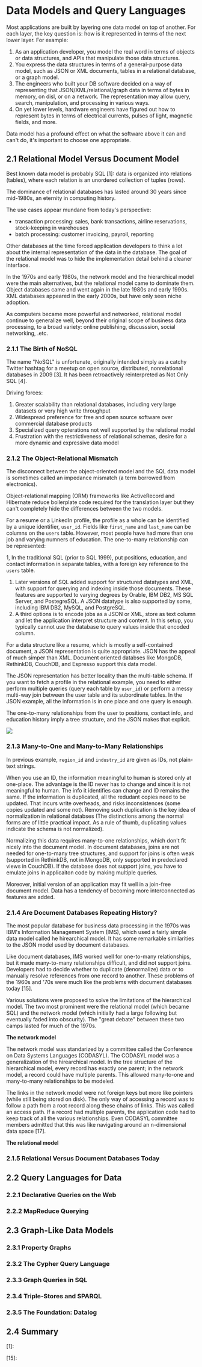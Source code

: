 # Data Models and Query Languages

Most applications are built by layering one data model on top of another. For each layer, the key question is: how is it represented in terms of the next lower layer. For example:

1. As an application developer, you model the real word in terms of objects or data structures, and APIs that manipulate those data structures.
1. You express the data structures in terms of a general-purpose data model, such as JSON or XML documents, tables in a relational database, or a graph model.
1. The engineers who built your DB software decided on a way of representing that JSON/XML/relational/graph data in terms of bytes in memory, on disl, or on a network. The representation may allow query, search, manipulation, and processing in various ways.
1. On yet lower levels, hardware engineers have figured out how to represent bytes in terms of electrical currents, pulses of light, magnetic fields, and more.


Data model has a profound effect on what the software above it can and can't do, it's important to choose one appropriate.

## 2.1 Relational Model Versus Document Model

Best known data model is probably SQL [1]: data is organized into relations (tables), where each relation is an unordered collection of tuples (rows).

The dominance of relational databases has lasted around 30 years since mid-1980s, an eternity in computing history.

The use cases appear mundane from today's perspective:

- transaction processing: sales, bank transactions, airline reservations, stock-keeping in warehouses
- batch processing: customer invoicing, payroll, reporting

Other databases at the time forced application developers to think a lot about the internal representation of the data in the database. The goal of the relational model was to hide the implementation detail behind a cleaner interface.

In the 1970s and early 1980s, the network model and the hierarchical model were the main alternatives, but the relational model came to dominate them. Object databases came and went again in the late 1980s and early 1990s. XML databases appeared in the early 2000s, but have only seen niche adoption.

As computers became more powerful and networked, relational model continue to generalize well, beyond their original scope of business data processing, to a broad variety: online publishing, discusssion, social networking, .etc.

### 2.1.1 The Birth of NoSQL

The name "NoSQL" is unfortunate, originally intended simply as a catchy Twitter hashtag for a meetup on open source, distributed, nonrelational databases in 2009 [3]. It has been retroactively reinterpreted as Not Only SQL [4].

Driving forces:

1. Greater scalability than relational databases, including very large datasets or very high write throughput
1. Widespread preference for free and open source software over commercial database products
1. Specialized query opterations not well supported by the relational model
1. Frustration with the restrictiveness of relational schemas, desire for a more dynamic and expressive data model

### 2.1.2 The Object-Relational Mismatch

The disconnect between the object-oriented model and the SQL data model is sometimes called an impedance mismatch (a term borrowed from electronics).

Object-relational mapping (ORM) frameworks like ActiveRecord and Hibernate reduce boilerplate code required for the translation layer but they can't completely hide the differences between the two models.

For a resume or a LinkedIn profile, the profile as a whole can be identified by a unique identifier, `user_id`. Fields like `first_name` and `last_name` can be columns on the `users` table. However, most people have had more than one job and varying numners of education. The one-to-many relationship can be represented:

1, In the traditional SQL (prior to SQL 1999), put positions, education, and contact information in separate tables, with a foreign key reference to the `users` table.
1. Later versions of SQL added support for structured datatypes and XML, with support for querying and indexing inside those documents. These features are supported to varying degrees by Orable, IBM DB2, MS SQL Server, and PostegreSQL. A JSON datatype is also supported by some, including IBM DB2, MySQL, and PostgreSQL.
1. A third options is to encode jobs as a JSON or XML, store as text column and let the application interpret structure and content. In this setup, you typically cannot use the database to query values inside that encoded column.

For a data structure like a resume, which is mostly a self-contained document, a JSON representation is quite appropriate. JSON has the appeal of much simper than XML. Document oriented databses like MongoDB, RethinkDB, CouchDB, and Espresso support this data model.

The JSON representation has better locality than the multi-table schema. If you want to fetch a profile in the relational example, you need to either perform multiple queries (query each table by `user_id`) or perform a messy multi-way join between the user table and its subordinate tables. In the JSON example, all the information is in one place and one query is enough.

The one-to-many relationships from the user to positions, contact info, and education history imply a tree structure, and the JSON makes that explicit.

![](./2-2.1tMTree.png)

### 2.1.3 Many-to-One and Many-to-Many Relationships

In previous example, `region_id` and `industry_id` are given as IDs, not plain-text strings.

When you use an ID, the information meaningful to human is stored only at one-place. The advantage is the ID never has to change and since it is not meaningful to human. The info it identifies can change and ID remains the same. If the information is duplicated, all the redudant copies need to be updated. That incurs write overheads, and risks inconsistences (some copies updated and some not). Removing such duplication is the key idea of normalization in relational databses (The distinctions among the normal forms are of little practical impact. As a rule of thumb, duplicating values indicate the schema is not normalized).

Normalizing this data requires many-to-one relationships, which don't fit nicely into the document model. In document databases, joins are not needed for one-to-many tree structures, and support for joins is often weak (supported in RethinkDB, not in MongoDB, only supported in predeclared views in CouchDB). If the database does not support joins, you have to emulate joins in applicaiton code by making multiple queries.

Moreover, initial version of an application may fit well in a join-free document model. Data has a tendency of becoming more interconnected as features are added.

### 2.1.4 Are Document Databases Repeating History?

The most popular database for business data processing in the 1970s was IBM's Information Management System (IMS), which used a fairly simple data model called he hirearchical model. It has some remarkable similarities to the JSON model used by document databases.

Like document databases, IMS worked well for one-to-many relationships, but it made many-to-many relationships difficult, and did not support joins. Developers had to decide whether to duplicate (denormalize) data or to manually resolve references from one record to another. These problems of the 1960s and '70s were much like the problems with document databases today [15].

Various solutions were proposed to solve the limitations of the hierarchical model. The two most prominent were the relational model (which became SQL) and the network model (which initially had a large following but eventually faded into obscurity). The "great debate" between these two camps lasted for much of the 1970s.

**The network model**

The network model was standarized by a committee called the Conference on Data Systems Languages (CODASYL). The CODASYL model was a generalization of the hirearchical model. In the tree structure of the hierarchical model, every record has exactly one parent; in the network model, a record could have multiple parents. This allowed many-to-one and many-to-many relationships to be modeled.

The links in the network model were not foreign keys but more like pointers (while still being stored on disk). The only way of accessing a record was to follow a path from a root record along these chains of links. This was called an access path. If a record had multiple parents, the application code had to keep track of all the various relationships. Even CODASYL committee members admitted that this was like navigating around an n-dimensional data space [17].

**The relational model**



### 2.1.5 Relational Versus Document Databases Today

## 2.2 Query Languages for Data

### 2.2.1 Declarative Queries on the Web
### 2.2.2 MapReduce Querying

## 2.3 Graph-Like Data Models

### 2.3.1 Property Graphs
### 2.3.2 The Cypher Query Language
### 2.3.3 Graph Queries in SQL
### 2.3.4 Triple-Stores and SPARQL
### 2.3.5 The Foundation: Datalog

## 2.4 Summary

<!-- references -->

[1]:


[15]:
